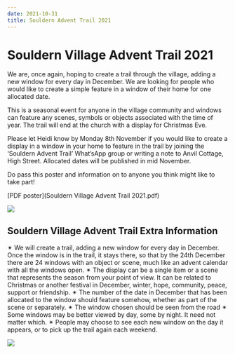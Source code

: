 ```yaml
---
date: 2021-10-31
title: Souldern Advent Trail 2021
---
```


# Souldern Village Advent Trail 2021


We are, once again, hoping to create a trail through the village, adding a new window for
every day in December. We are looking for people who would like to create a simple feature in
a window of their home for one allocated date.

This is a seasonal event for anyone in the village community and windows can feature any
scenes, symbols or objects associated with the time of year. The trail will end at the church
with a display for Christmas Eve.

Please let Heidi know by Monday 8th November if you would like to create a display in a
window in your home to feature in the trail by joining the ‘Souldern Advent Trail’ What’sApp
group or writing a note to Anvil Cottage, High Street. Allocated dates will be published in
mid November.

Do pass this poster and information on to anyone you think might like to take part!

[PDF poster](Souldern Village Advent Trail 2021.pdf)


![](advent2020-0.png)

## Souldern Village Advent Trail Extra Information

✴ We will create a trail, adding a new window
for every day in December. Once the window is
in the trail, it stays there, so that by the 24th
December there are 24 windows with an object
or scene, much like an advent calendar with
all the windows open.
✴ The display can be a single item or a scene
that represents the season from your point of
view. It can be related to Christmas or
another festival in December, winter, hope,
community, peace, support or friendship.
✴ The number of the date in December that has
been allocated to the window should feature
somehow, whether as part of the scene or
separately.
✴ The window chosen should be seen from the
road
✴ Some windows may be better viewed by day,
some by night. It need not matter which.
✴ People may choose to see each new window on
the day it appears, or to pick up the trail
again each weekend.


![](advent2020-1.png)


